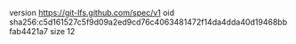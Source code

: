 version https://git-lfs.github.com/spec/v1
oid sha256:c5d161527c5f9d09a2ed9cd76c4063481472f14da4dda40d19468bbfab4421a7
size 12
